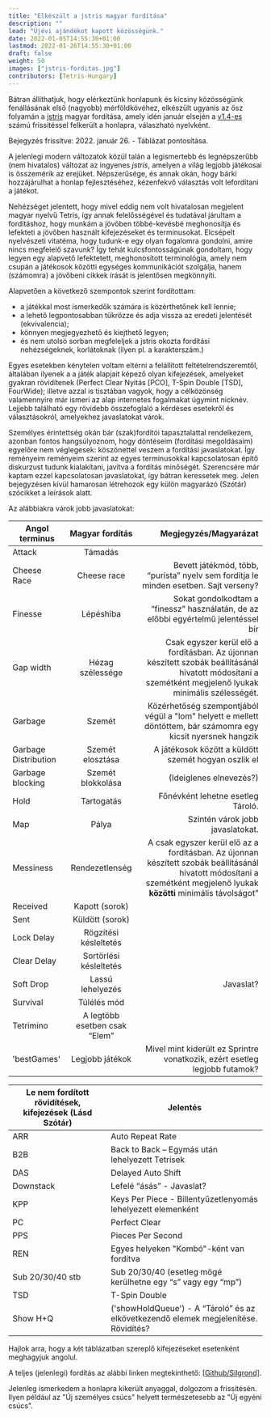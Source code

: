 ```yaml
---
title: "Elkészült a jstris magyar fordítása"
description: ""
lead: "Újévi ajándékot kapott közösségünk."
date: 2022-01-05T14:55:30+01:00
lastmod: 2022-01-26T14:55:30+01:00
draft: false
weight: 50
images: ["jstris-forditas.jpg"]
contributors: [Tetris-Hungary]
---
```


Bátran állíthatjuk, hogy elérkeztünk honlapunk és kicsiny közösségünk fenállásának első (nagyobb) mérföldkövéhez, elkészült ugyanis az ősz folyamán a [jstris](https://jstris.jezevec10.com/) magyar fordítása, amely idén január elsején a [v1.4-es](https://jstris.jezevec10.com/about/versions) számú frissítéssel felkerült a honlapra, válaszható nyelvként.

<div class="alert alert-warning" role="alert">
  Bejegyzés frissítve: 2022. január 26. - Táblázat pontosítása.
</div><p>

A jelenlegi modern változatok közül talán a legismertebb és legnépszerűbb (nem hivatalos) változat az ingyenes _jstris_, amelyen a világ legjobb játékosai is összemérik az erejüket.
Népszerűsége, és annak okán, hogy bárki hozzájárulhat a honlap fejlesztéséhez, kézenfekvő választás volt lefordítani a játékot.

Nehézséget jelentett, hogy mivel eddig nem volt hivatalosan megjelent magyar nyelvű Tetris, így annak felelősségével és tudatával járultam a fordításhoz, hogy munkám a jövőben többé-kevésbé meghonosítja és lefekteti a jövőben használt kifejezéseket és terminusokat.
Elcsépelt nyelvészeti vitatéma, hogy tudunk-e egy olyan fogalomra gondolni, amire nincs megfelelő szavunk? Így tehát kulcsfontosságúnak gondoltam, hogy legyen egy alapvető lefektetett, meghonosított terminológia, amely nem csupán a játékosok közötti egységes kommunikációt szolgálja, hanem (számomra) a jövőbeni cikkek írását is jelentősen megkönnyíti.

Alapvetően a következő szempontok szerint fordítottam:
- a játékkal most ismerkedők számára is közérthetőnek kell lennie;
- a lehető legpontosabban tükrözze és adja vissza az eredeti jelentését (ekvivalencia);
- könnyen megjegyezhető és kiejthető legyen;
- és nem utolsó sorban megfeleljek a jstris okozta fordítási nehézségeknek, korlátoknak (ilyen pl. a karakterszám.)

Egyes esetekben kénytelen voltam eltérni a felállított feltételrendszeremtől, általában ilyenek a a játék alapjait képező olyan kifejezések, amelyeket gyakran rövidítenek (Perfect Clear Nyitás [PCO], T-Spin Double [TSD], FourWide); illetve azzal is tisztában vagyok, hogy a célközönség valamennyire már ismeri az alap internetes fogalmakat úgymint nicknév. Lejjebb található egy rövidebb összefoglaló a kérdéses esetekről és választásokról, amelyekhez javaslatokat várok.

Személyes érintettség okán bár (szak)fordítói tapasztalattal rendelkezem, azonban fontos hangsúlyoznom, hogy döntéseim (fordítási megoldásaim) egyelőre nem véglegesek: köszönettel veszem a fordítási javaslatokat. Így reményeim reményeim szerint az egyes terminusokkal kapcsolatosan építő diskurzust tudunk kialakítani, javítva a fordítás minőségét. Szerencsére már kaptam ezzel kapcsolatosan
javaslatokat, így bátran keressetek meg. Jelen bejegyzésen kívül hamarosan létrehozok egy külön magyarázó (Szótár) szócikket a leírások alatt.

Az alábbiakra várok jobb javaslatokat:

| Angol terminus   |      Magyar fordítás      |  Megjegyzés/Magyarázat |
|------------------|:-------------------------:|------------:|
| Attack               | Támadás           |                 |
| Cheese Race          | Cheese race       | Bevett játékmód, több, “purista” nyelv sem fordítja le minden esetben. Sajt verseny?                                                                                                                                                                                                                                                                                   |   |   |   |   |   |   |   |
| Finesse              | Lépéshiba         | Sokat gondolkodtam a “finessz” használatán, de az előbbi egyértelmű jelentéssel bír                                                                                                                                                                                                                                                                                  |   |   |   |   |   |   |   |
| Gap width            | Hézag szélessége  | Csak egyszer kerül elő a fordításban. Az újonnan készített szobák beállításánál hivatott módosítani a szemétként megjelenő lyukak minimális szélességét. |   |   |   |   |   |   |   |
| Garbage              | Szemét           | Közérhetőség szempontjából végül a "lom" helyett e mellett döntöttem, bár számomra egy kicsit nyersnek hangzik                                                                                                                                                                                                                                                       |   |   |   |   |   |   |   |
| Garbage Distribution | Szemét elosztása  | A játékosok között a küldött szemét hogyan oszlik el                                                                                                                                                                                                                                                                                                                 |   |   |   |   |   |   |   |
| Garbage blocking     | Szemét blokkolása | (Ideiglenes elnevezés?)                                                                                                                                                                                                                                                                                                                                                |   |   |   |   |   |   |   |
| Hold                 | Tartogatás        | Főnévként lehetne esetleg Tároló.                                                                                                                                                                                                                                                                                                                                      |   |   |   |   |   |   |   |
| Map                  | Pálya             | Szintén várok jobb javaslatokat.                                                                                                                                                                                                                                                                                                                                       |   |   |   |   |   |   |   |
| Messiness            | Rendezetlenség    | A csak egyszer kerül elő az a fordításban. Az újonnan készített szobák beállításánál hivatott módosítani a szemétként megjelenő lyukak **közötti** minimális távolságot”                                                                                                                                                                                                                                                                                                                                                |
| Received    | Kapott (sorok)                |                                                                  |
| Sent        | Küldött (sorok)               |                                                                            |
| Lock Delay  | Rögzítési késleltetés       |                                                                            |
| Clear Delay | Sortörlési késleltetés        |  |
| Soft Drop   | Lassú lehelyezés              |     Javaslat?                                                              |
| Survival    | Túlélés mód                   |                                                                            |
| Tetrimino   | A legtöbb esetben csak “Elem” |                                                                            |
| 'bestGames' | Legjobb játékok               | Mivel mint kiderült ez Sprintre vonatkozik, ezért esetleg legjobb futamok? |



| Le nem fordított rövidítések, kifejezések (Lásd Szótár) | Jelentés                                                                             |
|-------------------------------------------|--------------------------------------------------------------------------------------|
| ARR                                       | Auto Repeat Rate                                                                     |
| B2B                                       | Back to Back – Egymás után lehelyezett Tetrisek                                      |
| DAS                                       | Delayed Auto Shift                                                                   |
| Downstack                                 | Lefelé “ásás”   - Javaslat?                                                                   |
| KPP                                       | Keys Per Piece - Billentyűzetlenyomás lehelyezett elemenként                                                                                     |
| PC                                        | Perfect Clear                                                                        |
| PPS                                       | Pieces Per Second                                                                                     |
| REN                                       | Egyes helyeken "Kombó"-ként van fordítva                                                                 |  
| Sub 20/30/40 stb                          | Sub 20/30/40 (esetleg mögé kerülhetne egy “s” vagy egy “mp”)                         |  
| TSD                                       |  T-Spin Double                                                                       |
| Show H+Q                                  | ('showHoldQueue') - A “Tároló” és az elkövetkezendő elemek megjelenítése. Rövidítés? |

Hajlok arra, hogy a két táblázatban szereplő kifejezéseket esetenként meghagyjuk angolul.
<p>
A teljes (jelenlegi) fordítás az alábbi linken megtekinthető: <a href="https://github.com/Silgrond/jstris-multilang/tree/master/hu">[Github/Silgrond]</a>.<p>
Jelenleg ismerkedem a honlapra kikerült anyaggal, dolgozom a frissítésén. Ilyen például az "Új személyes csúcs" helyett természetesebb az "Új egyéni csúcs".
<p><p><p>
